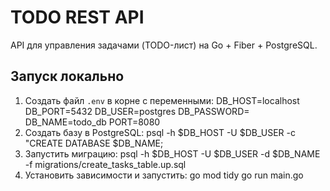 # TODO REST API

API для управления задачами (TODO-лист) на Go + Fiber + PostgreSQL.

## Запуск локально

1. Создать файл `.env` в корне с переменными:
DB_HOST=localhost
DB_PORT=5432
DB_USER=postgres
DB_PASSWORD=
DB_NAME=todo_db
PORT=8080
2. Создать базу в PostgreSQL:
psql -h $DB_HOST -U $DB_USER -c "CREATE DATABASE $DB_NAME;
3. Запустить миграцию:
psql -h $DB_HOST -U $DB_USER -d $DB_NAME -f migrations/create_tasks_table.up.sql
4. Установить зависимости и запустить:
go mod tidy
go run main.go
